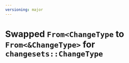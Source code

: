 ```yaml
---
versioning: major
---
```


# Swapped `From<ChangeType` to `From<&ChangeType>` for `changesets::ChangeType`

